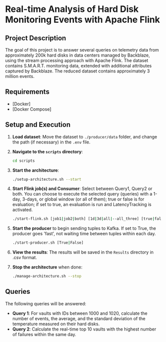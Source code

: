 # Real-time Analysis of Hard Disk Monitoring Events with Apache Flink

## Project Description
The goal of this project is to answer several queries on telemetry data from approximately 200k hard disks in data centers managed by Backblaze, using the stream processing approach with Apache Flink. The dataset contains S.M.A.R.T. monitoring data, extended with additional attributes captured by Backblaze. The reduced dataset contains approximately 3 million events.


## Requirements
- [Docker]
- [Docker Compose]

## Setup and Execution
1. **Load dataset**: Move the dataset to `./producer/data` folder, and change the path (if necessary) in the `.env` file.
   
3. **Navigate to the `scripts` directory**:
    ```sh
    cd scripts
    ```

4. **Start the architecture**:
    ```sh
    ./setup-architecture.sh --start
    ```

5. **Start Flink job(s) and Consumer**:
   Select between Query1, Query2 or both. You can choose to execute the selected query (queries) with a 1-day, 3-days, or global window (or all of them); true or false is for evaluation; if set to true, an evaluation is run and LatencyTracking is activated.
    ```sh
    ./start-flink.sh [job1|job2|both] [1d|3d|all|--all_three] [true|false]
    ```

6. **Start the producer** to begin sending tuples to Kafka. If set to True, the producer goes 'fast', not waiting time between tuples within each day.
    ```sh
    ./start-producer.sh [True|False]
    ```

7. **View the results**:
    The results will be saved in the `Results` directory in .csv format.

8. **Stop the architecture** when done:
    ```sh
    ./manage-architecture.sh --stop
    ```

## Queries
The following queries will be answered:

- **Query 1**: For vaults with IDs between 1000 and 1020, calculate the number of events, the average, and the standard deviation of the temperature measured on their hard disks.
- **Query 2**: Calculate the real-time top 10 vaults with the highest number of failures within the same day.
